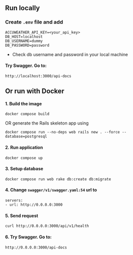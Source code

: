 ## Run locally

### Create `.env` file and add
```
ACCUWEATHER_API_KEY=<your_api_key>
DB_HOST=localhost
DB_USERNAME=dummy
DB_PASSWORD=password
```
* Check db username and password in your local machine

#### Try Swagger. Go to:
```
http://localhost:3000/api-docs
```

## Or run with Docker

#### 1. Build the image
```
docker compose build
```

OR generate the Rails skeleton app using
```
docker compose run --no-deps web rails new . --force --database=postgresql
```

#### 2. Run application
```
docker compose up
```

#### 3. Setup database
```
docker compose run web rake db:create db:migrate
```

#### 4. Change `swagger/v1/swagger.yaml:54` url to
```
servers:
- url: http://0.0.0.0:3000
```

#### 5. Send request
```
curl http://0.0.0.0:3000/api/v1/health
```
#### 6. Try Swagger. Go to:
```
http://0.0.0.0:3000/api-docs
```
